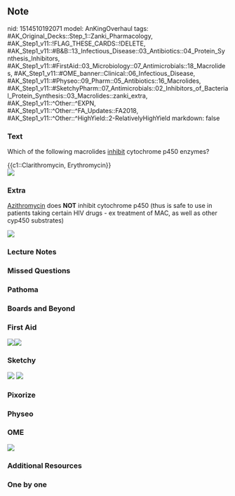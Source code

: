 ## Note
nid: 1514510192071
model: AnKingOverhaul
tags: #AK_Original_Decks::Step_1::Zanki_Pharmacology, #AK_Step1_v11::!FLAG_THESE_CARDS::!DELETE, #AK_Step1_v11::#B&B::13_Infectious_Disease::03_Antibiotics::04_Protein_Synthesis_Inhibitors, #AK_Step1_v11::#FirstAid::03_Microbiology::07_Antimicrobials::18_Macrolides, #AK_Step1_v11::#OME_banner::Clinical::06_Infectious_Disease, #AK_Step1_v11::#Physeo::09_Pharm::05_Antibiotics::16_Macrolides, #AK_Step1_v11::#SketchyPharm::07_Antimicrobials::02_Inhibitors_of_Bacterial_Protein_Synthesis::03_Macrolides::zanki_extra, #AK_Step1_v11::^Other::^EXPN, #AK_Step1_v11::^Other::^FA_Updates::FA2018, #AK_Step1_v11::^Other::^HighYield::2-RelativelyHighYield
markdown: false

### Text
Which of the following macrolides <u>inhibit</u> cytochrome p450
enzymes?
<div>
  <div>
    {{c1::Clarithromycin, Erythromycin}}
  </div>
  <div><img src="paste-291688408940545.jpg"></div>
</div>

### Extra
<u>Azithromycin</u> does <b>NOT</b> inhibit cytochrome p450 (thus
is safe to use in patients taking certain HIV drugs - ex treatment
of MAC, as well as other cyp450 substrates)
<div>
  <div><img src="paste-1594077111910401.jpg"></div>
</div>

### Lecture Notes


### Missed Questions


### Pathoma


### Boards and Beyond


### First Aid
<img src="paste-321714525306883.jpg"><img src=
"paste-407523676913667.jpg">

### Sketchy
<img src="paste-219288145231873.jpg"> <img src=
"Screen%20Shot%202020-01-28%20at%206.37.01%20PM.png">

### Pixorize


### Physeo


### OME
<div class="ome-widget">
  <a href=
  "https://onlinemeded.org/spa/infectious-disease?ref=anki"><img src="_OME_AnkiFlashcards_Topic_2.png"></a>
</div>

### Additional Resources


### One by one

